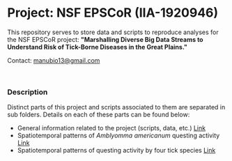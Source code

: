 # Project: NSF EPSCoR (IIA-1920946)

This repository serves to store data and scripts to reproduce analyses for the NSF EPSCoR project: **"Marshalling Diverse Big Data Streams to Understand Risk of Tick-Borne Diseases in the Great Plains."**

Contact: manubio13@gmail.com

<br>

### Description

Distinct parts of this project and scripts associated to them are separated in sub folders. Details on each of these parts can be found below:

- General information related to the project (scripts, data, etc.) <a href="https://github.com/marlonecobos/Tick_KSOK/tree/main/General" target="_blank">Link</a> 
- Spatiotemporal patterns of *Amblyomma americanum* questing activity <a href="https://github.com/marlonecobos/Tick_KSOK/tree/main/A_americanum_ENM" target="_blank">Link</a>  
- Spatiotemporal patterns of questing activity by four tick species <a href="https://github.com/marlonecobos/Tick_KSOK/tree/main/Four_species_ENM" target="_blank">Link</a>  

